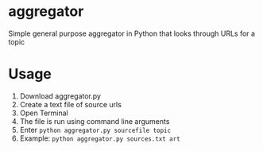 # aggregator
Simple general purpose aggregator in Python that looks through URLs for a topic

# Usage
1. Download aggregator.py
2. Create a text file of source urls
3. Open Terminal
4. The file is run using command line arguments
5. Enter `python aggregator.py sourcefile topic`
6. Example: `python aggregator.py sources.txt art`
